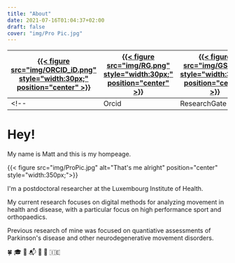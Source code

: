 ```yaml
---
title: "About"
date: 2021-07-16T01:04:37+02:00
draft: false
cover: "img/Pro Pic.jpg"
---
```


| [{{< figure src="img/ORCID_iD.png" style="width:30px;" position="center" >}}](https://orcid.org/0000-0002-5674-424X)  |  [{{< figure src="img/RG.png" style="width:30px;" position="center" >}}](https://www.researchgate.net/profile/Matthew-Flood-3)  |  [{{< figure src="img/GS.png" style="width:30px;" position="center" >}}](https://scholar.google.com/citations?user=bimxEBUAAAAJ&hl)  |   [{{< figure src="img/Publons.png" style="width:30px;" position="center" >}}](https://publons.com/researcher/3408315/matthew-w-flood/)  |    [{{< figure src="img/LI.png" style="width:30px;" position="center" >}}](https://ie.linkedin.com/in/matthew-flood-a2286433) | [{{< figure src="img/GH2.png" style="width:35px;" position="center" >}}](https://www.github.com/MattWillFlood)  | [{{< figure src="img/EH1.png" style="width:35px;" position="center" >}}](https://www.EntropyHub.xyz)  |
|----|----|----|----|----|----|----|
<!-- | Orcid | ResearchGate | Google Scholar | Publons | LinkedIn | GitHub | EntropyHub | -->




# Hey!

My name is Matt and this is my hompeage.

{{< figure src="img/ProPic.jpg" alt="That's me alright" position="center" style="width:350px;">}}


I'm a postdoctoral researcher at the Luxembourg Institute of Health.

My current research focuses on digital methods for analyzing movement in health and disease, with a particular focus on high performance sport and orthopaedics.

Previous research of mine was focused on quantiative assessments of Parkinson's disease and other neurodegenerative movement disorders.








:four_leaf_clover:
:mortar_board:
:email:
:mailbox_with_mail:
:microscope:
:rowboat:
:ireland:



<!-- {{< figure src="img/Workshop.jpg" alt="Me again" position="center" style="width:300px;">}}-->


